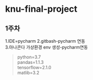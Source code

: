 # knu-final-project

## 1주차    
1.IDE=pycharm
2.gitbash-pycharm 연동    
3.아나콘다 가상환경 env 생성-pycharm연동    
>python=3.7    
>pandas=1.1.3    
>tensorflow=2.1.0    
>matlib=3.2    
